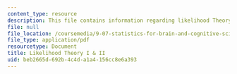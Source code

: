 ```yaml
---
content_type: resource
description: This file contains information regarding likelihood Theory I & II.
file: null
file_location: /coursemedia/9-07-statistics-for-brain-and-cognitive-science-fall-2016/beb2665d692b4c4da1a4156cc8e6a393_MIT9_07F16_lec9.pdf
file_type: application/pdf
resourcetype: Document
title: Likelihood Theory I & II
uid: beb2665d-692b-4c4d-a1a4-156cc8e6a393
---
```

